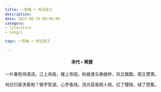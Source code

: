 ```yaml
---
title: 一剪梅 • 舟过吴江
description:
date: 2022-06-29 00:00:00
category:
- literature
- songci

tags: 一剪梅 • 舟过吴江

---
```


<div id="poem-author">
    宋代 • 蒋捷
</div>
<div id="poem-body">
<p class="poem-paragraph">一片春愁待酒浇。江上舟摇，楼上帘招。秋娘渡与泰娘桥，风又飘飘，雨又萧萧。</p>
<p class="poem-paragraph">何日归家洗客袍？银字笙调，心字香烧。流光容易把人抛，红了樱桃，绿了芭蕉。</p>

</div>

<style>

#poem-author {
    width: 100%;
    text-align: center;
    margin: 20px 0;
    font-weight: bold;
}
#poem-body {
    width: 100%;
    text-align: center;
}
.poem-paragraph {
    font-family: "仿宋"
}

</style>